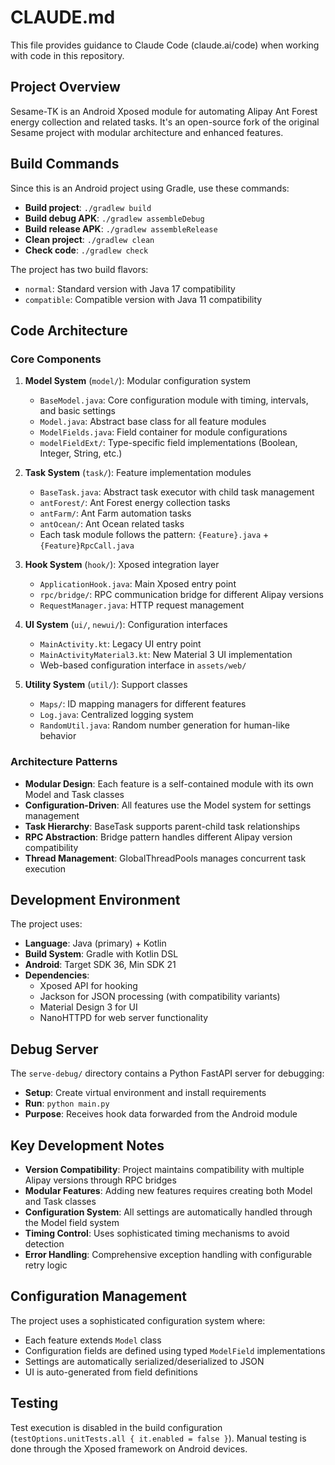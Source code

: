 # CLAUDE.md

This file provides guidance to Claude Code (claude.ai/code) when working with code in this repository.

## Project Overview

Sesame-TK is an Android Xposed module for automating Alipay Ant Forest energy collection and related tasks. It's an open-source fork of the original Sesame project with modular architecture and enhanced features.

## Build Commands

Since this is an Android project using Gradle, use these commands:

- **Build project**: `./gradlew build`
- **Build debug APK**: `./gradlew assembleDebug`
- **Build release APK**: `./gradlew assembleRelease`
- **Clean project**: `./gradlew clean`
- **Check code**: `./gradlew check`

The project has two build flavors:
- `normal`: Standard version with Java 17 compatibility
- `compatible`: Compatible version with Java 11 compatibility

## Code Architecture

### Core Components

1. **Model System** (`model/`): Modular configuration system
   - `BaseModel.java`: Core configuration module with timing, intervals, and basic settings
   - `Model.java`: Abstract base class for all feature modules
   - `ModelFields.java`: Field container for module configurations
   - `modelFieldExt/`: Type-specific field implementations (Boolean, Integer, String, etc.)

2. **Task System** (`task/`): Feature implementation modules
   - `BaseTask.java`: Abstract task executor with child task management
   - `antForest/`: Ant Forest energy collection tasks
   - `antFarm/`: Ant Farm automation tasks
   - `antOcean/`: Ant Ocean related tasks
   - Each task module follows the pattern: `{Feature}.java` + `{Feature}RpcCall.java`

3. **Hook System** (`hook/`): Xposed integration layer
   - `ApplicationHook.java`: Main Xposed entry point
   - `rpc/bridge/`: RPC communication bridge for different Alipay versions
   - `RequestManager.java`: HTTP request management

4. **UI System** (`ui/`, `newui/`): Configuration interfaces
   - `MainActivity.kt`: Legacy UI entry point
   - `MainActivityMaterial3.kt`: New Material 3 UI implementation
   - Web-based configuration interface in `assets/web/`

5. **Utility System** (`util/`): Support classes
   - `Maps/`: ID mapping managers for different features
   - `Log.java`: Centralized logging system
   - `RandomUtil.java`: Random number generation for human-like behavior

### Architecture Patterns

- **Modular Design**: Each feature is a self-contained module with its own Model and Task classes
- **Configuration-Driven**: All features use the Model system for settings management
- **Task Hierarchy**: BaseTask supports parent-child task relationships
- **RPC Abstraction**: Bridge pattern handles different Alipay version compatibility
- **Thread Management**: GlobalThreadPools manages concurrent task execution

## Development Environment

The project uses:
- **Language**: Java (primary) + Kotlin
- **Build System**: Gradle with Kotlin DSL
- **Android**: Target SDK 36, Min SDK 21
- **Dependencies**: 
  - Xposed API for hooking
  - Jackson for JSON processing (with compatibility variants)
  - Material Design 3 for UI
  - NanoHTTPD for web server functionality

## Debug Server

The `serve-debug/` directory contains a Python FastAPI server for debugging:
- **Setup**: Create virtual environment and install requirements
- **Run**: `python main.py`
- **Purpose**: Receives hook data forwarded from the Android module

## Key Development Notes

- **Version Compatibility**: Project maintains compatibility with multiple Alipay versions through RPC bridges
- **Modular Features**: Adding new features requires creating both Model and Task classes
- **Configuration System**: All settings are automatically handled through the Model field system
- **Timing Control**: Uses sophisticated timing mechanisms to avoid detection
- **Error Handling**: Comprehensive exception handling with configurable retry logic

## Configuration Management

The project uses a sophisticated configuration system where:
- Each feature extends `Model` class
- Configuration fields are defined using typed `ModelField` implementations
- Settings are automatically serialized/deserialized to JSON
- UI is auto-generated from field definitions

## Testing

Test execution is disabled in the build configuration (`testOptions.unitTests.all { it.enabled = false }`). Manual testing is done through the Xposed framework on Android devices.